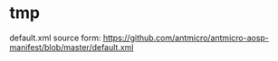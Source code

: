 # tmp
default.xml source form: https://github.com/antmicro/antmicro-aosp-manifest/blob/master/default.xml
